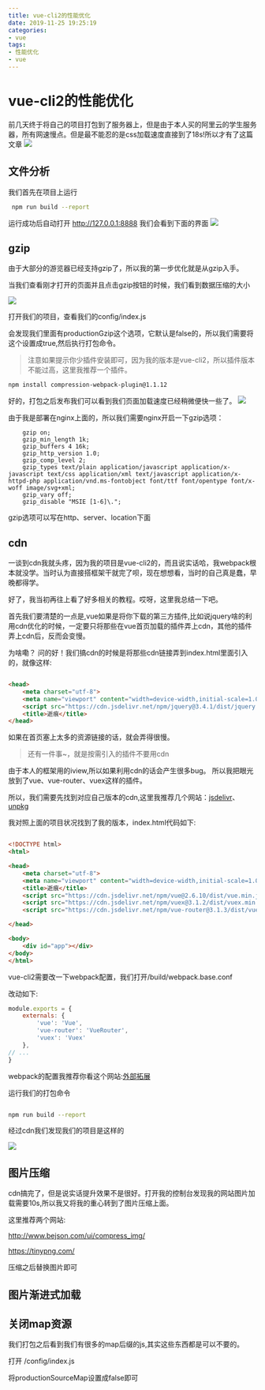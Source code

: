 ```yaml
---
title: vue-cli2的性能优化
date: 2019-11-25 19:25:19
categories:
- vue
tags:
- 性能优化
- vue
---
```


# vue-cli2的性能优化

前几天终于将自己的项目打包到了服务器上，但是由于本人买的阿里云的学生服务器，所有网速慢点。但是最不能忍的是css加载速度直接到了18s!所以才有了这篇文章
![](https://s2.ax1x.com/2019/11/25/Mvw9rF.png)


## 文件分析
我们首先在项目上运行
```bash
 npm run build --report
```

运行成功后自动打开 http://127.0.0.1:8888
我们会看到下面的界面
![](https://s2.ax1x.com/2019/11/25/Mv07kj.png)


## gzip


由于大部分的游览器已经支持gzip了，所以我的第一步优化就是从gzip入手。

当我们查看刚才打开的页面并且点击gzip按钮的时候，我们看到数据压缩的大小

![](https://s2.ax1x.com/2019/11/25/MvBS74.png)

打开我们的项目，查看我们的config/index.js

会发现我们里面有productionGzip这个选项，它默认是false的，所以我们需要将这个设置成true,然后执行打包命令。

> 注意如果提示你少插件安装即可，因为我的版本是vue-cli2，所以插件版本不能过高，这里我推荐一个插件。

```bash
npm install compression-webpack-plugin@1.1.12
```

好的，打包之后发布我们可以看到我们页面加载速度已经稍微便快一些了。
![](https://s2.ax1x.com/2019/11/25/Mvhmbn.png)


由于我是部署在nginx上面的，所以我们需要nginx开启一下gzip选项：

```text
    gzip on;
    gzip_min_length 1k;
    gzip_buffers 4 16k;
    gzip_http_version 1.0;
    gzip_comp_level 2;
    gzip_types text/plain application/javascript application/x-javascript text/css application/xml text/javascript application/x-httpd-php application/vnd.ms-fontobject font/ttf font/opentype font/x-woff image/svg+xml;
    gzip_vary off;
    gzip_disable "MSIE [1-6]\.";
```

gzip选项可以写在http、server、location下面

## cdn


一谈到cdn我就头疼，因为我的项目是vue-cli2的，而且说实话哈，我webpack根本就没学。当时认为直接搭框架干就完了呗，现在想想看，当时的自己真是蠢，早晚都得学。


好了，我当初再往上看了好多相关的教程。哎呀，这里我总结一下吧。

首先我们要清楚的一点是,vue如果是将你下载的第三方插件,比如说jquery啥的利用cdn优化的时候，一定要只将那些在vue首页加载的插件弄上cdn，其他的插件弄上cdn后，反而会变慢。

为啥嘞？
问的好！我们搞cdn的时候是将那些cdn链接弄到index.html里面引入的，就像这样:

```html

<head>
    <meta charset="utf-8">
    <meta name="viewport" content="width=device-width,initial-scale=1.0">
    <script src="https://cdn.jsdelivr.net/npm/jquery@3.4.1/dist/jquery.min.js"></script>
    <title>逝痕</title>
</head>

```

如果在首页塞上太多的资源链接的话，就会弄得很慢。

> 还有一件事~，就是按需引入的插件不要用cdn

由于本人的框架用的iview,所以如果利用cdn的话会产生很多bug。
所以我把眼光放到了vue、vue-router、vuex这样的插件。


所以，我们需要先找到对应自己版本的cdn,这里我推荐几个网站：[jsdelivr](https://www.jsdelivr.com/)、[unpkg](https://unpkg.com)

我对照上面的项目状况找到了我的版本，index.html代码如下:


```html

<!DOCTYPE html>
<html>

<head>
    <meta charset="utf-8">
    <meta name="viewport" content="width=device-width,initial-scale=1.0">
    <title>逝痕</title>
    <script src="https://cdn.jsdelivr.net/npm/vue@2.6.10/dist/vue.min.js"></script>
    <script src="https://cdn.jsdelivr.net/npm/vuex@3.1.2/dist/vuex.min.js"></script>
    <script src="https://cdn.jsdelivr.net/npm/vue-router@3.1.3/dist/vue-router.min.js"></script>

</head>

<body>
    <div id="app"></div>
</body>
</html>
```

vue-cli2需要改一下webpack配置，我们打开/build/webpack.base.conf

改动如下:

```javascript
module.exports = {
    externals: {
        'vue': 'Vue',
        'vue-router': 'VueRouter',
        'vuex': 'Vuex'
    },
// ...
}

```
webpack的配置我推荐你看这个网站:[外部拓展](https://webpack.docschina.org/configuration/externals/)

运行我们的打包命令

```bash

npm run build --report
```

经过cdn我们发现我们的项目是这样的

![](https://s2.ax1x.com/2019/11/26/QSedxI.png)


## 图片压缩

cdn搞完了，但是说实话提升效果不是很好。打开我的控制台发现我的网站图片加载需要10s,所以我又将我的重心转到了图片压缩上面。

这里推荐两个网站:

http://www.bejson.com/ui/compress_img/

https://tinypng.com/


压缩之后替换图片即可


## 图片渐进式加载

## 关闭map资源

我们打包之后看到我们有很多的map后缀的js,其实这些东西都是可以不要的。

打开 /config/index.js

将productionSourceMap设置成false即可
